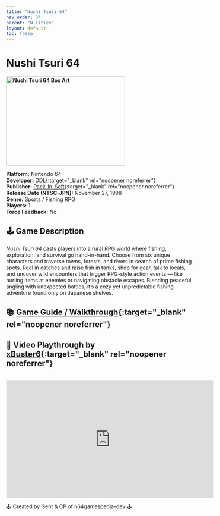 ```yaml
---
title: "Nushi Tsuri 64"
nav_order: 34
parent: "N-Titles"
layout: default
toc: false
---
```


# Nushi Tsuri 64

<b>
<img src="https://images.launchbox-app.com/f6669996-3ee8-40a7-8124-a9a163f35d17.png" alt="Nushi Tsuri 64 Box Art" width="320" height="240" />
</b>

**Platform:** Nintendo 64  
**Developer:** [DDL](https://www.mobygames.com/company/ddl-corporation){:target="_blank" rel="noopener noreferrer"}  
**Publisher:** [Pack-In-Soft](https://en.wikipedia.org/wiki/Victor_Interactive_Software){:target="_blank" rel="noopener noreferrer"}  
**Release Date (NTSC-JPN):** November 27, 1998  
**Genre:** Sports / Fishing RPG  
**Players:** 1  
**Force Feedback:** No  

## 🕹️ Game Description  
*Nushi Tsuri 64* casts players into a rural RPG world where fishing, exploration, and survival go hand-in-hand. Choose from six unique characters and traverse towns, forests, and rivers in search of prime fishing spots. Reel in catches and raise fish in tanks, shop for gear, talk to locals, and uncover wild encounters that trigger RPG-style action events — like hurling items at enemies or navigating obstacle escapes. Blending peaceful angling with unexpected battles, it’s a cozy yet unpredictable fishing adventure found only on Japanese shelves.

## 📚 [Game Guide / Walkthrough](https://gamefaqs.gamespot.com/n64/576250-nushi-tsuri-64/faqs/57671){:target="_blank" rel="noopener noreferrer"}

## 🎥 Video Playthrough by [xBuster6](https://www.youtube.com/user/Xbuster6){:target="_blank" rel="noopener noreferrer"}  
<br />  
<iframe width="560" height="315" src="https://www.youtube.com/embed/Lgp3HmIl_qk" title="Nushi Tsuri 64 Gameplay Preview" frameborder="0" allowfullscreen></iframe>

🕹️ Created by Gent & CP of n64gamespedia-dev 🕹️  
<!-- Vault Format: n64gamespedia-dev -->  
<!-- Protocol Source: _vault-specs/format-protocol.md -->
